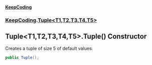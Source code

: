 #### [KeepCoding](index.md 'index')
### [KeepCoding](KeepCoding.md 'KeepCoding').[Tuple&lt;T1,T2,T3,T4,T5&gt;](Tuple.T1.T2.T3.T4.T5..md 'KeepCoding.Tuple&lt;T1,T2,T3,T4,T5&gt;')
## Tuple&lt;T1,T2,T3,T4,T5&gt;.Tuple() Constructor
Creates a tuple of size 5 of default values.  
```csharp
public Tuple();
```

